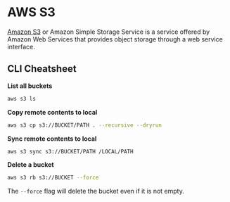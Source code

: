# AWS S3

[Amazon S3](https://aws.amazon.com/s3/) or Amazon Simple Storage Service is a service offered by Amazon Web Services that provides object storage through a web service interface.

## CLI Cheatsheet

**List all buckets**

```bash
aws s3 ls
```

**Copy remote contents to local**

```bash
aws s3 cp s3://BUCKET/PATH . --recursive --dryrun
```

**Sync remote contents to local**

```bash
aws s3 sync s3://BUCKET/PATH /LOCAL/PATH
```

**Delete a bucket**

```bash
aws s3 rb s3://BUCKET --force
```

The `--force` flag will delete the bucket even if it is not empty.
